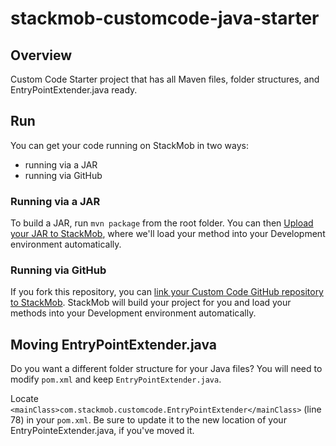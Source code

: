 stackmob-customcode-java-starter
================================

## Overview

Custom Code Starter project that has all Maven files, folder structures, and EntryPointExtender.java ready.  

## Run

You can get your code running on StackMob in two ways:

* running via a JAR
* running via GitHub

### Running via a JAR

To build a JAR, run `mvn package` from the root folder.  You can then <a href="https://dashboard.stackmob.com/module/customcode/upload" target="_blank">Upload your JAR to StackMob</a>, where we'll load your method into your Development environment automatically.

### Running via GitHub

If you fork this repository, you can <a href="https://dashboard.stackmob.com/module/customcode/upload_github" target="_blank">link your Custom Code GitHub repository to StackMob</a>.  StackMob will build your project for you and load your methods into your Development environment automatically.

## Moving EntryPointExtender.java

Do you want a different folder structure for your Java files?  You will need to modify `pom.xml` and keep `EntryPointExtender.java`.

Locate `<mainClass>com.stackmob.customcode.EntryPointExtender</mainClass>`  (line 78) in your `pom.xml`.  Be sure to update it to the new location of your EntryPointeExtender.java, if you've moved it.
